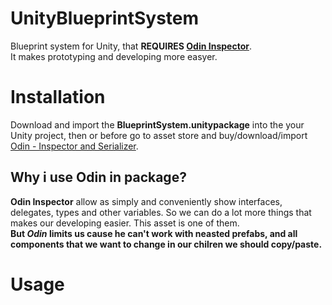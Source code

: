 # UnityBlueprintSystem
Blueprint system for Unity, that **REQUIRES [Odin Inspector](https://odininspector.com)**.  
It makes prototyping and developing more easyer.

# Installation
Download and import the **BlueprintSystem.unitypackage** into the your Unity project, then or before go to asset store and buy/download/import [Odin - Inspector and Serializer](https://assetstore.unity.com/packages/tools/utilities/odin-inspector-and-serializer-89041).
## Why i use Odin in package?
  **Odin Inspector** allow as simply and conveniently show interfaces, delegates, types and other variables. So we can do a lot more things that makes our developing easier. This asset is one of them.  
  **But *Odin* limits us cause he can't work with neasted prefabs, and all components that we want to change in our chilren we should copy/paste.**
  
# Usage



 
  
